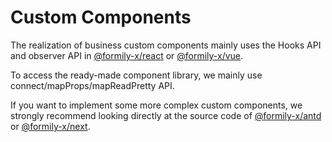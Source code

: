# Custom Components

The realization of business custom components mainly uses the Hooks API and observer API in [@formily-x/react](https://react.formilyjs.org) or [@formily-x/vue](https://vue.formilyjs.org).

To access the ready-made component library, we mainly use connect/mapProps/mapReadPretty API.

If you want to implement some more complex custom components, we strongly recommend looking directly at the source code of [@formily-x/antd](https://github.com/alibaba/formily/tree/formily_next/packages/antd/src) or [@formily-x/next](https://github.com/alibaba/formily/tree/formily_next/packages/next/src).
